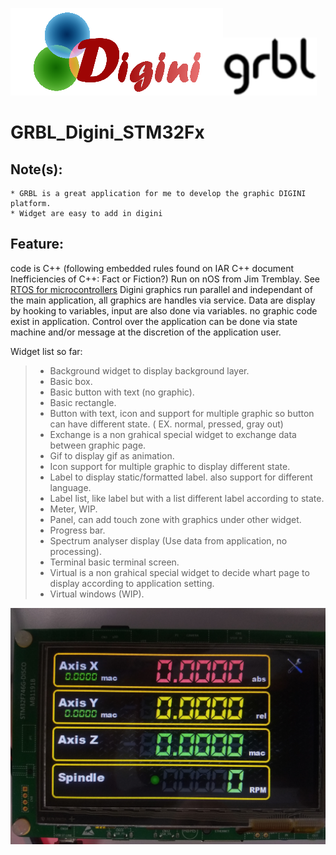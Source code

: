 ![alt text](https://github.com/aroyer-qc/GRBL_Digini_STM32Fx/blob/master/Digini.png)![alt text](https://github.com/aroyer-qc/GRBL_Digini_STM32Fx/blob/master/Grbl.png)

# GRBL_Digini_STM32Fx

  ## Note(s):
  
    * GRBL is a great application for me to develop the graphic DIGINI platform.
    * Widget are easy to add in digini
    
  ## Feature:

  code is C++ (following embedded rules found on IAR C++ document Inefficiencies of C++: Fact or Fiction?)
  Run on nOS from Jim Tremblay. See [RTOS for microcontrollers](https://github.com/jimtremblay)
  Digini graphics run parallel and independant of the main application, all graphics are handles via service.
  Data are display by hooking to variables, input are also done via variables. no graphic code exist in application.
  Control over the application can be done via state machine and/or message at the discretion of the application user.
  
  Widget list so far:
  
>    * Background widget to display background layer.
>    * Basic box.
>    * Basic button with text (no graphic).
>    * Basic rectangle.
>    * Button with text, icon and support for multiple graphic so button can have different state. ( EX. normal, pressed, gray out)
>    * Exchange is a non grahical special widget to exchange data between graphic page.
>    * Gif to display gif as animation.
>    * Icon support for multiple graphic to display different state.
>    * Label to display static/formatted label. also support for different language.
>    * Label list, like label but with a list different label according to state.
>    * Meter, WIP.
>    * Panel, can add touch zone with graphics under other widget.
>    * Progress bar.
>    * Spectrum analyser display (Use data from application, no processing).
>    * Terminal basic terminal screen.
>    * Virtual is a non grahical special widget to decide whart page to display according to application setting.
>    * Virtual windows (WIP).
  
![alt text](https://github.com/aroyer-qc/GRBL_Digini_STM32Fx/blob/master/Preview/IMG_20201118_112744192.jpg)

